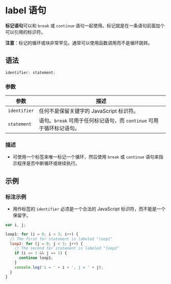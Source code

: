 # label 语句

**标记语句**可以和 `break` 或 `continue` 语句一起使用。标记就是在一条语句前面加个可以引用的标识符。

**注意**：标记的循环或块非常罕见。通常可以使用函数调用而不是循环跳转。

## 语法

```javascript
identifier: statement;
```

### 参数

| 参数         | 描述                                                                 |
| ------------ | -------------------------------------------------------------------- |
| `identifier` | 任何不是保留关键字的 JavaScript 标识符。                             |
| `statement`  | 语句。`break` 可用于任何标记语句，而 `continue` 可用于循环标记语句。 |

### 描述

- 可使用一个标签来唯一标记一个循环，然后使用 `break` 或 `continue` 语句来指示程序是否中断循环或继续执行。

## 示例

### 标注示例

- 用作标签的 `identifier` 必须是一个合法的 JavaScript 标识符，而不能是一个保留字。

```javascript
var i, j;

loop1: for (i = 0; i < 3; i++) {
  // The first for statement is labeled "loop1"
  loop2: for (j = 0; j < 3; j++) {
    // The second for statement is labeled "loop2"
    if (i == 1 && j == 1) {
      continue loop1;
    }
    console.log('i = ' + i + ', j = ' + j);
  }
}
```

